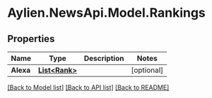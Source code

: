 
# Aylien.NewsApi.Model.Rankings

## Properties

Name | Type | Description | Notes
------------ | ------------- | ------------- | -------------
**Alexa** | [**List&lt;Rank&gt;**](Rank.md) |  | [optional] 

[[Back to Model list]](../README.md#documentation-for-models)
[[Back to API list]](../README.md#documentation-for-api-endpoints)
[[Back to README]](../README.md)

